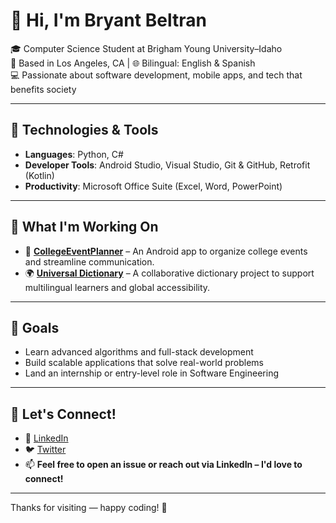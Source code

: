 # 👋 Hi, I'm Bryant Beltran

🎓 Computer Science Student at Brigham Young University–Idaho  
📍 Based in Los Angeles, CA | 🌐 Bilingual: English & Spanish  
💻 Passionate about software development, mobile apps, and tech that benefits society

---

## 🔧 Technologies & Tools

- **Languages**: Python, C#
- **Developer Tools**: Android Studio, Visual Studio, Git & GitHub, Retrofit (Kotlin)
- **Productivity**: Microsoft Office Suite (Excel, Word, PowerPoint)

---

## 🚀 What I'm Working On

- 📱 **[CollegeEventPlanner](https://github.com/BryantBeltran/CollegeSocial)** – An Android app to organize college events and streamline communication.
- 🌍 **[Universal Dictionary](https://github.com/che1748/Team9-dictionary)** – A collaborative dictionary project to support multilingual learners and global accessibility.

---

## 🎯 Goals

- Learn advanced algorithms and full-stack development
- Build scalable applications that solve real-world problems
- Land an internship or entry-level role in Software Engineering

---

## 🤝 Let's Connect!

- 💼 [LinkedIn](https://www.linkedin.com/in/bryant-beltran-848032164)
- 🐦 [Twitter](https://www.x.com/bryantbeltran2)
- 📫 **Feel free to open an issue or reach out via LinkedIn – I'd love to connect!**

---
Thanks for visiting — happy coding! 🚀
